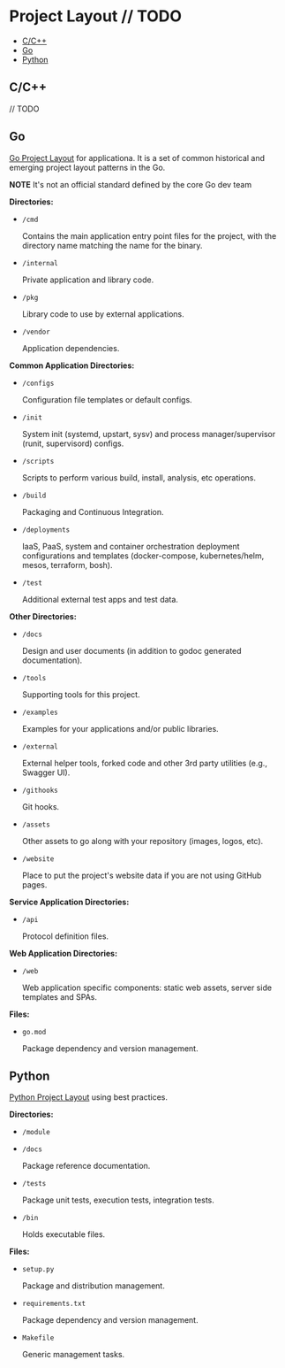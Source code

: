 # Project Layout // TODO

- [C/C++](#cc)
- [Go](#go)
- [Python](#python)

## C/C++

// TODO

## Go

[Go Project Layout](https://github.com/golang-standards/project-layout) for applicationa. It is a set of common historical and emerging project layout patterns in the Go.

**NOTE** It's not an official standard defined by the core Go dev team

**Directories:**

- `/cmd`

  Contains the main application entry point files for the project, with the directory name matching the name for the binary.

- `/internal`

  Private application and library code.

- `/pkg`

  Library code to use by external applications.

- `/vendor`

  Application dependencies.

**Common Application Directories:**

- `/configs`

  Configuration file templates or default configs.

- `/init`

  System init (systemd, upstart, sysv) and process manager/supervisor (runit, supervisord) configs.

- `/scripts`
  
  Scripts to perform various build, install, analysis, etc operations.

- `/build`

  Packaging and Continuous Integration.

- `/deployments`

  IaaS, PaaS, system and container orchestration deployment configurations and templates (docker-compose, kubernetes/helm, mesos, terraform, bosh).

- `/test`

  Additional external test apps and test data.

**Other Directories:**

- `/docs`

  Design and user documents (in addition to godoc generated documentation).

- `/tools`

  Supporting tools for this project.

- `/examples`
  
  Examples for your applications and/or public libraries.

- `/external`
  
  External helper tools, forked code and other 3rd party utilities (e.g., Swagger UI).

- `/githooks`

  Git hooks.

- `/assets`

  Other assets to go along with your repository (images, logos, etc).

- `/website`

  Place to put the project's website data if you are not using GitHub pages.

**Service Application Directories:**

- `/api`

  Protocol definition files.

**Web Application Directories:**

- `/web`

  Web application specific components: static web assets, server side templates and SPAs.

**Files:**

- `go.mod`

  Package dependency and version management.

## Python

[Python Project Layout](https://github.com/johnthagen/python-blueprint) using best practices.

**Directories:**

- `/module`

- `/docs`

  Package reference documentation.

- `/tests`

  Package unit tests, execution tests, integration tests.

- `/bin`

  Holds executable files.

**Files:**

- `setup.py`

  Package and distribution management.

- `requirements.txt`

  Package dependency and version management.

- `Makefile`

  Generic management tasks.
